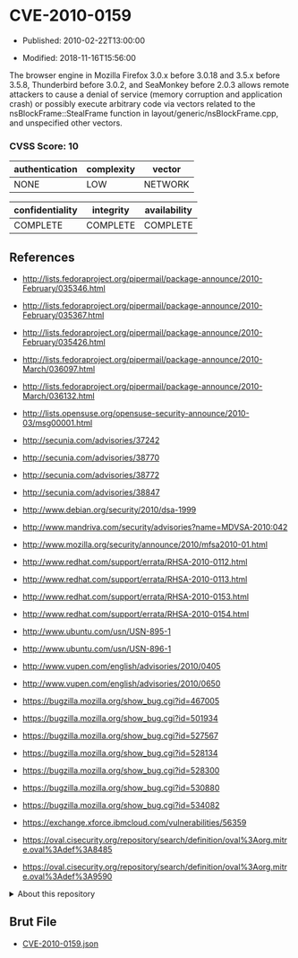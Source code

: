 # CVE-2010-0159

- Published: 2010-02-22T13:00:00

- Modified: 2018-11-16T15:56:00

The browser engine in Mozilla Firefox 3.0.x before 3.0.18 and 3.5.x before 3.5.8, Thunderbird before 3.0.2, and SeaMonkey before 2.0.3 allows remote attackers to cause a denial of service (memory corruption and application crash) or possibly execute arbitrary code via vectors related to the nsBlockFrame::StealFrame function in layout/generic/nsBlockFrame.cpp, and unspecified other vectors.

### CVSS Score: **10**

| authentication | complexity | vector |
| --- | --- | --- |
| NONE | LOW | NETWORK |

| confidentiality | integrity | availability |
| --- | --- | --- |
| COMPLETE | COMPLETE | COMPLETE |

## References

* http://lists.fedoraproject.org/pipermail/package-announce/2010-February/035346.html

* http://lists.fedoraproject.org/pipermail/package-announce/2010-February/035367.html

* http://lists.fedoraproject.org/pipermail/package-announce/2010-February/035426.html

* http://lists.fedoraproject.org/pipermail/package-announce/2010-March/036097.html

* http://lists.fedoraproject.org/pipermail/package-announce/2010-March/036132.html

* http://lists.opensuse.org/opensuse-security-announce/2010-03/msg00001.html

* http://secunia.com/advisories/37242

* http://secunia.com/advisories/38770

* http://secunia.com/advisories/38772

* http://secunia.com/advisories/38847

* http://www.debian.org/security/2010/dsa-1999

* http://www.mandriva.com/security/advisories?name=MDVSA-2010:042

* http://www.mozilla.org/security/announce/2010/mfsa2010-01.html

* http://www.redhat.com/support/errata/RHSA-2010-0112.html

* http://www.redhat.com/support/errata/RHSA-2010-0113.html

* http://www.redhat.com/support/errata/RHSA-2010-0153.html

* http://www.redhat.com/support/errata/RHSA-2010-0154.html

* http://www.ubuntu.com/usn/USN-895-1

* http://www.ubuntu.com/usn/USN-896-1

* http://www.vupen.com/english/advisories/2010/0405

* http://www.vupen.com/english/advisories/2010/0650

* https://bugzilla.mozilla.org/show_bug.cgi?id=467005

* https://bugzilla.mozilla.org/show_bug.cgi?id=501934

* https://bugzilla.mozilla.org/show_bug.cgi?id=527567

* https://bugzilla.mozilla.org/show_bug.cgi?id=528134

* https://bugzilla.mozilla.org/show_bug.cgi?id=528300

* https://bugzilla.mozilla.org/show_bug.cgi?id=530880

* https://bugzilla.mozilla.org/show_bug.cgi?id=534082

* https://exchange.xforce.ibmcloud.com/vulnerabilities/56359

* https://oval.cisecurity.org/repository/search/definition/oval%3Aorg.mitre.oval%3Adef%3A8485

* https://oval.cisecurity.org/repository/search/definition/oval%3Aorg.mitre.oval%3Adef%3A9590

<details>
<summary>About this repository</summary> 

  This repository is part of the project [Live Hack CVE](https://github.com/Live-Hack-CVE). Main website can be found [www.live-hack.org](https://www.live-hack.org) 
  
  Made by [Sn0wAlice](https://github.com/Sn0wAlice) for the people that care about security and need to have a feed of the latest CVEs. Hope you enjoy it, don't forget to star the repo and follow me on [Twitter](https://twitter.com/Sn0wAlice) and [Github](https://github.com/Sn0wAlice). And that is my [personnal website](https://www.alice-snow.me/)

  - [Home Page](https://github.com/Live-Hack-CVE)
  - [Framework](https://github.com/Live-Hack-CVE/cve-framework)
  - [CVE database](https://github.com/Live-Hack-CVE/full_database)
  - [Changelog](https://github.com/Live-Hack-CVE/Changelog)
</details>

## Brut File

* [CVE-2010-0159.json](https://raw.githubusercontent.com/Live-Hack-CVE/full_database/main/cves/2010/CVE-2010-0159.json)

